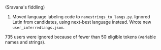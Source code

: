 (Sravana's fiddling)

1. Moved language labeling code to `namestrings_to_langs.py`. 
Ignored Latin from candidates, using next-best language instead.
Wrote new `user_inferredlangs.json`.

735 users were ignored because of fewer than 50 eligible tokens (variable names and strings).


   